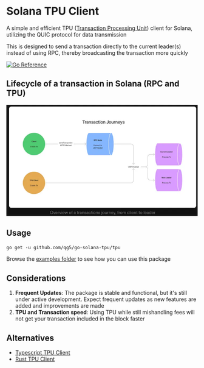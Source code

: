 # Solana TPU Client

A simple and efficient TPU ([Transaction Processing Unit](https://docs.solanalabs.com/validator/tpu)) client for Solana, utilizing the QUIC protocol for data transmission

This is designed to send a transaction directly to the current leader(s) instead of using RPC, thereby broadcasting the transaction more quickly

[![Go Reference](https://pkg.go.dev/badge/github.com/qg5/go-solana-tpu.svg)](https://pkg.go.dev/github.com/qg5/go-solana-tpu)

## Lifecycle of a transaction in Solana (RPC and TPU)

![tx lifecycle](/docs/img/tx_lifecycle.png)

## Usage

```
go get -u github.com/qg5/go-solana-tpu/tpu
```

Browse the [examples folder](/examples) to see how you can use this package

## Considerations

1. **Frequent Updates**: The package is stable and functional, but it's still under active development. Expect frequent updates as new features are added and improvements are made
2. **TPU and Transaction speed**: Using TPU while still mishandling fees will not get your transaction included in the block faster

## Alternatives

- [Typescript TPU Client](https://github.com/lmvdz/tpu-client)
- [Rust TPU Client](https://crates.io/crates/solana-tpu-client)
